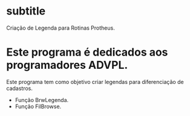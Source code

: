 #  subtitle
 Criação de Legenda para Rotinas Protheus.
 
 Este programa é dedicados aos programadores ADVPL.
=======
 
Este programa tem como objetivo criar legendas para diferenciação de cadastros.

  - Função BrwLegenda.
  - Função FilBrowse.





